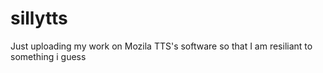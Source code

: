 # sillytts
Just uploading my work on Mozila TTS's software so that I am resiliant to something i guess
